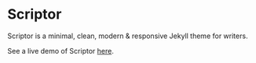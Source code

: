 # Scriptor

Scriptor is a minimal, clean, modern & responsive Jekyll theme for writers.

See a live demo of Scriptor [here](https://scriptor-jekyll.netlify.com/).
